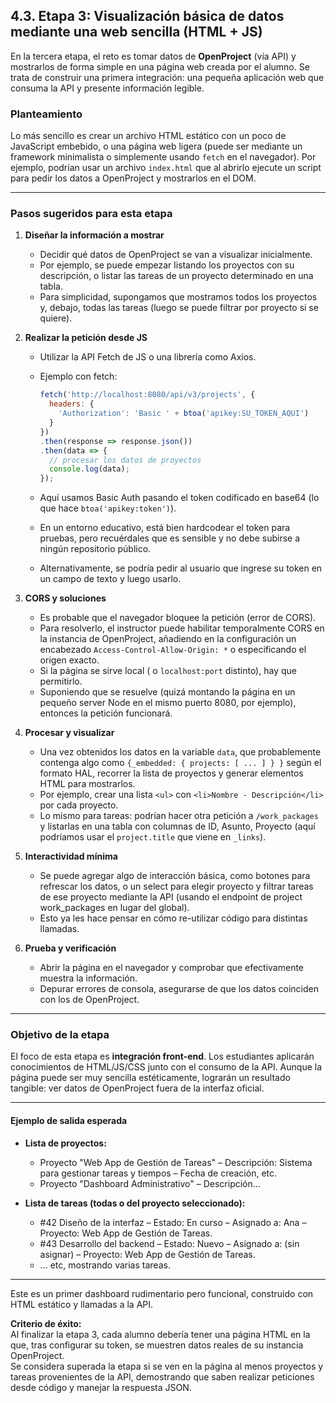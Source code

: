 ## 4.3. Etapa 3: Visualización básica de datos mediante una web sencilla (HTML + JS)

En la tercera etapa, el reto es tomar datos de **OpenProject** (vía API) y mostrarlos de forma simple en una página web creada por el alumno. Se trata de construir una primera integración: una pequeña aplicación web que consuma la API y presente información legible.

### Planteamiento

Lo más sencillo es crear un archivo HTML estático con un poco de JavaScript embebido, o una página web ligera (puede ser mediante un framework minimalista o simplemente usando `fetch` en el navegador). Por ejemplo, podrían usar un archivo `index.html` que al abrirlo ejecute un script para pedir los datos a OpenProject y mostrarlos en el DOM.

---

### Pasos sugeridos para esta etapa

1. **Diseñar la información a mostrar**
   - Decidir qué datos de OpenProject se van a visualizar inicialmente.
   - Por ejemplo, se puede empezar listando los proyectos con su descripción, o listar las tareas de un proyecto determinado en una tabla.
   - Para simplicidad, supongamos que mostramos todos los proyectos y, debajo, todas las tareas (luego se puede filtrar por proyecto si se quiere).

2. **Realizar la petición desde JS**
   - Utilizar la API Fetch de JS o una librería como Axios.
   - Ejemplo con fetch:

     ```js
     fetch('http://localhost:8080/api/v3/projects', {
       headers: {
         'Authorization': 'Basic ' + btoa('apikey:SU_TOKEN_AQUI')
       }
     })
     .then(response => response.json())
     .then(data => {
       // procesar los datos de proyectos
       console.log(data);
     });
     ```

   - Aquí usamos Basic Auth pasando el token codificado en base64 (lo que hace `btoa('apikey:token')`).
   - En un entorno educativo, está bien hardcodear el token para pruebas, pero recuérdales que es sensible y no debe subirse a ningún repositorio público.
   - Alternativamente, se podría pedir al usuario que ingrese su token en un campo de texto y luego usarlo.

3. **CORS y soluciones**
   - Es probable que el navegador bloquee la petición (error de CORS).
   - Para resolverlo, el instructor puede habilitar temporalmente CORS en la instancia de OpenProject, añadiendo en la configuración un encabezado `Access-Control-Allow-Origin: *` o especificando el origen exacto.
   - Si la página se sirve local ([](http://_vscodecontentref_/0) o `localhost:port` distinto), hay que permitirlo.
   - Suponiendo que se resuelve (quizá montando la página en un pequeño server Node en el mismo puerto 8080, por ejemplo), entonces la petición funcionará.

4. **Procesar y visualizar**
   - Una vez obtenidos los datos en la variable `data`, que probablemente contenga algo como `{_embedded: { projects: [ ... ] } }` según el formato HAL, recorrer la lista de proyectos y generar elementos HTML para mostrarlos.
   - Por ejemplo, crear una lista `<ul>` con `<li>Nombre - Descripción</li>` por cada proyecto.
   - Lo mismo para tareas: podrían hacer otra petición a `/work_packages` y listarlas en una tabla con columnas de ID, Asunto, Proyecto (aquí podríamos usar el `project.title` que viene en `_links`).

5. **Interactividad mínima**
   - Se puede agregar algo de interacción básica, como botones para refrescar los datos, o un select para elegir proyecto y filtrar tareas de ese proyecto mediante la API (usando el endpoint de project work_packages en lugar del global).
   - Esto ya les hace pensar en cómo re-utilizar código para distintas llamadas.

6. **Prueba y verificación**
   - Abrir la página en el navegador y comprobar que efectivamente muestra la información.
   - Depurar errores de consola, asegurarse de que los datos coinciden con los de OpenProject.

---

### Objetivo de la etapa

El foco de esta etapa es **integración front-end**. Los estudiantes aplicarán conocimientos de HTML/JS/CSS junto con el consumo de la API. Aunque la página puede ser muy sencilla estéticamente, lograrán un resultado tangible: ver datos de OpenProject fuera de la interfaz oficial.

---

#### Ejemplo de salida esperada

- **Lista de proyectos:**
  - Proyecto "Web App de Gestión de Tareas" – Descripción: Sistema para gestionar tareas y tiempos – Fecha de creación, etc.
  - Proyecto "Dashboard Administrativo" – Descripción...

- **Lista de tareas (todas o del proyecto seleccionado):**
  - #42 Diseño de la interfaz – Estado: En curso – Asignado a: Ana – Proyecto: Web App de Gestión de Tareas.
  - #43 Desarrollo del backend – Estado: Nuevo – Asignado a: (sin asignar) – Proyecto: Web App de Gestión de Tareas.
  - ... etc, mostrando varias tareas.

---

Este es un primer dashboard rudimentario pero funcional, construido con HTML estático y llamadas a la API.

**Criterio de éxito:**  
Al finalizar la etapa 3, cada alumno debería tener una página HTML en la que, tras configurar su token, se muestren datos reales de su instancia OpenProject.  
Se considera superada la etapa si se ven en la página al menos proyectos y tareas provenientes de la API, demostrando que saben realizar peticiones desde código y manejar la respuesta JSON.